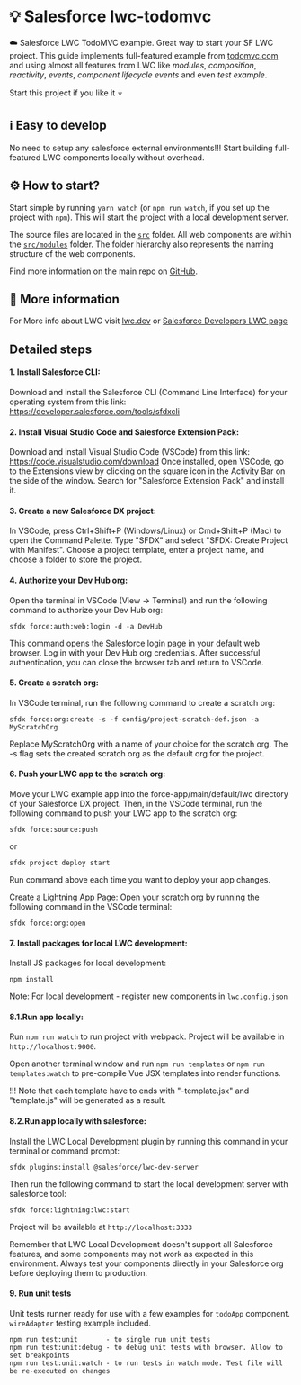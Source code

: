 # 💡 Salesforce lwc-todomvc 

☁️ Salesforce LWC TodoMVC example. Great way to start your SF LWC project. This guide implements full-featured example from [todomvc.com](https://todomvc.com/) and using almost all features from LWC like *modules*, *composition*, *reactivity*, *events*, *component lifecycle events* and even *test example*.

Start this project if you like it ⭐

## ℹ️ Easy to develop 

No need to setup any salesforce external environments!!! Start building full-featured LWC components locally without overhead.
## ⚙️ How to start?

Start simple by running `yarn watch` (or `npm run watch`, if you set up the project with `npm`). This will start the project with a local development server.

The source files are located in the [`src`](./src) folder. All web components are within the [`src/modules`](./src/modules) folder. The folder hierarchy also represents the naming structure of the web components.

Find more information on the main repo on [GitHub](https://github.com/muenzpraeger/create-lwc-app).

## 📙 More information

For More info about LWC visit [lwc.dev](https://lwc.dev/) or [Salesforce Developers LWC page](https://developer.salesforce.com/docs/component-library/documentation/en/lwc/lwc.get_started_introduction)


## Detailed steps

#### 1. Install Salesforce CLI:
Download and install the Salesforce CLI (Command Line Interface) for your operating system from this link: https://developer.salesforce.com/tools/sfdxcli

#### 2. Install Visual Studio Code and Salesforce Extension Pack:
Download and install Visual Studio Code (VSCode) from this link: https://code.visualstudio.com/download
Once installed, open VSCode, go to the Extensions view by clicking on the square icon in the Activity Bar on the side of the window. Search for "Salesforce Extension Pack" and install it.

#### 3. Create a new Salesforce DX project:
In VSCode, press Ctrl+Shift+P (Windows/Linux) or Cmd+Shift+P (Mac) to open the Command Palette. Type "SFDX" and select "SFDX: Create Project with Manifest". Choose a project template, enter a project name, and choose a folder to store the project.

#### 4. Authorize your Dev Hub org:
Open the terminal in VSCode (View -> Terminal) and run the following command to authorize your Dev Hub org:

```
sfdx force:auth:web:login -d -a DevHub
```
This command opens the Salesforce login page in your default web browser. Log in with your Dev Hub org credentials. After successful authentication, you can close the browser tab and return to VSCode.

#### 5. Create a scratch org:
In VSCode terminal, run the following command to create a scratch org:

```
sfdx force:org:create -s -f config/project-scratch-def.json -a MyScratchOrg
```

Replace MyScratchOrg with a name of your choice for the scratch org. The -s flag sets the created scratch org as the default org for the project.

#### 6. Push your LWC app to the scratch org:
Move your LWC example app into the force-app/main/default/lwc directory of your Salesforce DX project. Then, in the VSCode terminal, run the following command to push your LWC app to the scratch org:

```
sfdx force:source:push
```

or

```
sfdx project deploy start
```

Run command above each time you want to deploy your app changes.

Create a Lightning App Page:
Open your scratch org by running the following command in the VSCode terminal:

```
sfdx force:org:open
```

#### 7. Install packages for local LWC development:
Install JS packages for local development:

```
npm install
```

Note: For local development - register new components in `lwc.config.json`

#### 8.1.Run app locally:

Run `npm run watch` to run project with webpack. Project will be available in `http://localhost:9000`.

Open another terminal window and run `npm run templates` or `npm run templates:watch` to pre-compile Vue JSX templates into render functions.

!!! Note that each template have to ends with "-template.jsx" and "template.js" will be generated as a result.


#### 8.2.Run app locally with salesforce:

Install the LWC Local Development plugin by running this command in your terminal or command prompt:

```
sfdx plugins:install @salesforce/lwc-dev-server
```

Then run the following command to start the local development server with salesforce tool:

```
sfdx force:lightning:lwc:start
```

Project will be available at `http://localhost:3333`


Remember that LWC Local Development doesn't support all Salesforce features, and some components may not work as expected in this environment. Always test your components directly in your Salesforce org before deploying them to production.

#### 9. Run unit tests

Unit tests runner ready for use with a few examples for `todoApp` component.
`wireAdapter` testing example included.

```
npm run test:unit       - to single run unit tests
npm run test:unit:debug - to debug unit tests with browser. Allow to set breakpoints
npm run test:unit:watch - to run tests in watch mode. Test file will be re-executed on changes
```